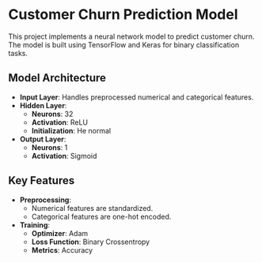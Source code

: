 # Customer Churn Prediction Model

This project implements a neural network model to predict customer churn. The model is built using TensorFlow and Keras for binary classification tasks.

## Model Architecture

- **Input Layer**: Handles preprocessed numerical and categorical features.
- **Hidden Layer**:
  - **Neurons**: 32
  - **Activation**: ReLU
  - **Initialization**: He normal
- **Output Layer**:
  - **Neurons**: 1
  - **Activation**: Sigmoid

## Key Features

- **Preprocessing**:
  - Numerical features are standardized.
  - Categorical features are one-hot encoded.
- **Training**:
  - **Optimizer**: Adam
  - **Loss Function**: Binary Crossentropy
  - **Metrics**: Accuracy

